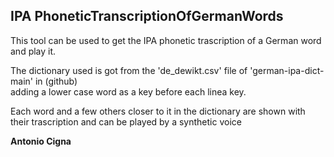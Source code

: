 IPA PhoneticTranscriptionOfGermanWords
--------------------------------------

This tool can be used to get the IPA phonetic trascription of a German word and play it. 

The dictionary used  is got from the 'de_dewikt.csv' file of 'german-ipa-dict-main' in (github) 	
adding a lower case word as a key before each linea key.

Each word and a few others closer to it in the dictionary are shown with their trascription and can be played by a synthetic voice 
 
  
**Antonio Cigna**